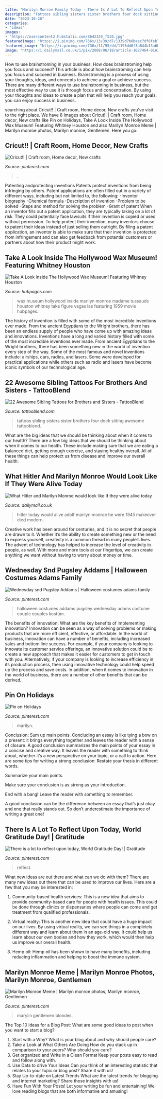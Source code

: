 ```yaml
---
title: "Marilyn Monroe Family Today - There Is A Lot To Reflect Upon Today, World Gratitude Day!"
description: "Tattoos sibling sisters sister brothers four dock sitting awesome tattooblend"
date: "2023-10-26"
categories:
- "ideas"
images:
- "https://usercontent2.hubstatic.com/8642339_f520.jpg"
featuredImage: "https://i.pinimg.com/736x/13/39/d7/1339d7b6baec7df8feb7ab6879371d8a--marilyn-monroe-.jpg"
featured_image: "https://i.pinimg.com/736x/11/95/dd/1195dd0f3a844b13a6b17d2003aad915--marilyn-monroe-makeup-marylin-monroe.jpg"
image: "https://i.dailymail.co.uk/i/pix/2008/06/18/article-1027464-01A3EE4300000578-347_224x423.jpg"
---
```



How to use brainstroming in your business: How does brainstroming help you focus and succeed?
This article is about how brainstroming can help you focus and succeed in business. Brainstroming is a process of using your thoughts, ideas, and concepts to achieve a goal or achieve success. There are many different ways to use brainstroming in business, but the most effective way to use it is through focus and concentration. By using your thoughts and ideas to create a plan that will help you reach your goals, you can enjoy success in business.

	

		
searching about Cricut!! | Craft room, Home decor, New crafts you've visit to the right place. We have 8 Images about Cricut!! | Craft room, Home decor, New crafts like Pin on Holidays, Take A Look Inside The Hollywood Wax Museum! Featuring Whitney Houston and also Marilyn Monroe Meme | Marilyn monroe photos, Marilyn monroe, Gentlemen. Here you go:
		
    
## Cricut!! | Craft Room, Home Decor, New Crafts

<img loading=lazy src="https://i.pinimg.com/736x/5f/32/5d/5f325dafdace08d03e8a97ecc83dfdf4--cricut.jpg" onerror="this.onerror=null;this.src='https://tse2.mm.bing.net/th?id=OIP.4PULFKUFDQOzbOc7Uz_qzQHaJ4&amp;pid=15.1';" alt="Cricut!! | Craft room, Home decor, New crafts">

_Source: pinterest.com_

>. 

	

Patenting andprotecting inventions
Patents protect inventions from being infringing by others. Patent applications are often filled out in a variety of different ways, including but not limited to, the following: 
-Inventor biography 
-Chemical formula 
-Description of invention 
-Problem to be solved 
-Steps and method for solving the problem 
-Grant of patent 
When an inventor fills out a patent application, they are typically taking on a lot of risk. They could potentially face lawsuits if their invention is copied or used without permission. To help protect their invention, many inventors choose to patent their ideas instead of just selling them outright. By filing a patent application, an inventor is able to make sure that their invention is protected from infringement and can also get feedback from potential customers or partners about how their product might work.

    
## Take A Look Inside The Hollywood Wax Museum! Featuring Whitney Houston

<img loading=lazy src="https://usercontent2.hubstatic.com/8642339_f520.jpg" onerror="this.onerror=null;this.src='https://tse1.mm.bing.net/th?id=OIP.z82HVhFtGbTOS0IRQxxF8wHaKh&amp;pid=15.1';" alt="Take A Look Inside The Hollywood Wax Museum! Featuring Whitney Houston">

_Source: hubpages.com_

>wax museum hollywood inside marilyn monroe madame tussauds houston whitney take figure vegas las featuring 1959 movie hubpages. 

	

The history of invention is filled with some of the most incredible inventions ever made. From the ancient Egyptians to the Wright brothers, there has been an endless supply of people who have come up with amazing ideas and innovations.
Inventions have a long and varied history filled with some of the most incredible inventions ever made. From ancient Egyptians to the Wright brothers, there has been something new in the world of invention every step of the way. Some of the most famous and novel inventions include: airships, cars, radios, and lasers. Some were developed for practical applications while others such as radio and lasers have become iconic symbols of our technological age.

    
## 22 Awesome Sibling Tattoos For Brothers And Sisters - TattooBlend

<img loading=lazy src="http://tattooblend.com/wp-content/uploads/2016/03/sibling-family-tattoos.jpg" onerror="this.onerror=null;this.src='https://tse1.mm.bing.net/th?id=OIP.oBMyskvWARV4iuzW7DcFkwHaHo&amp;pid=15.1';" alt="22 Awesome Sibling Tattoos for Brothers and Sisters - TattooBlend">

_Source: tattooblend.com_

>tattoos sibling sisters sister brothers four dock sitting awesome tattooblend. 

	

What are the big ideas that we should be thinking about when it comes to our health?
There are a few big ideas that we should be thinking about when it comes to our health. These include making sure that we are eating a balanced diet, getting enough exercise, and staying healthy overall. All of these things can help protect us from disease and improve our overall health.

    
## What Hitler And Marilyn Monroe Would Look Like If They Were Alive Today

<img loading=lazy src="https://i.dailymail.co.uk/i/pix/2008/06/18/article-1027464-01A3EE4300000578-347_224x423.jpg" onerror="this.onerror=null;this.src='https://tse1.mm.bing.net/th?id=OIP.pHzsKARDnIz8YaS9tDGmVACeEs&amp;pid=15.1';" alt="What Hitler and Marilyn Monroe would look like if they were alive today">

_Source: dailymail.co.uk_

>hitler today would alive adolf marilyn monroe he were 1945 makeover died modern. 

	

Creative work has been around for centuries, and it is no secret that people are drawn to it. Whether it’s the ability to create something new or the need to express yourself, creativity is a common thread in many people’s lives. The advent of technology has helped to increase the level of creativity in people, as well. With more and more tools at our fingertips, we can create anything we want without having to worry about money or time.

    
## Wednesday Snd Pugsley Addams | Halloween Costumes Adams Family

<img loading=lazy src="https://i.pinimg.com/736x/91/94/5b/91945be5e87b65e4b1441f9cd4a555ce--couple-halloween-costumes-couples-halloween.jpg" onerror="this.onerror=null;this.src='https://tse4.mm.bing.net/th?id=OIP.lR_ffUsLZkMqh0WnyClJywHaJ3&amp;pid=15.1';" alt="Wednesday snd Pugsley Addams | Halloween costumes adams family">

_Source: pinterest.com_

>halloween costumes addams pugsley wednesday adams costume couple couples kostüm. 

	

The benefits of innovation: What are the key benefits of implementing innovation?
Innovation can be seen as a way of solving problems or making products that are more efficient, effective, or affordable. In the world of business, innovation can have a number of benefits, including increased sales and bottom line success. For example, if your company is looking to innovate its customer service offerings, an innovative solution could be to create a new approach that makes it easier for customers to get in touch with you. Alternatively, if your company is looking to increase efficiency in its production process, then using innovative technology could help speed up the process and save costs. In addition, when it comes to innovation in the world of business, there are a number of other benefits that can be derived.

    
## Pin On Holidays

<img loading=lazy src="https://i.pinimg.com/736x/13/39/d7/1339d7b6baec7df8feb7ab6879371d8a--marilyn-monroe-.jpg" onerror="this.onerror=null;this.src='https://tse3.mm.bing.net/th?id=OIP.U0cFma-JOxKIrHOIaTFW3QHaLP&amp;pid=15.1';" alt="Pin on Holidays">

_Source: pinterest.com_

>marilyn. 

	

Conclusion: Sum up main points.
Concluding an essay is like tying a bow on a present: it brings everything together and leaves the reader with a sense of closure. A good conclusion summarizes the main points of your essay in a concise and creative way. It leaves the reader with something to think about, whether it’s a new perspective on your topic, or a call to action. Here are some tips for writing a strong conclusion:
 Restate your thesis in different words.

Summarize your main points.

Make sure your conclusion is as strong as your introduction.

End with a bang! Leave the reader with something to remember.

A good conclusion can be the difference between an essay that’s just okay and one that really stands out. So don’t underestimate the importance of writing a great one!

    
## There Is A Lot To Reflect Upon Today, World Gratitude Day! | Gratitude

<img loading=lazy src="https://i.pinimg.com/736x/90/76/a7/9076a7f697d6e70056fcb58113e7953d.jpg" onerror="this.onerror=null;this.src='https://tse3.mm.bing.net/th?id=OIP.u62pl2RRv2SfRl4fTla3OAHaLG&amp;pid=15.1';" alt="There is a lot to reflect upon today, World Gratitude Day! | Gratitude">

_Source: pinterest.com_

>reflect. 

	

What new ideas are out there and what can we do with them?
There are many new ideas out there that can be used to improve our lives. Here are a few that you may be interested in:
1. Community-based health services: This is a new idea that aims to provide community-based care for people with health issues. This could be done through clinics or dispensaries where people can come and get treatment from qualified professionals.

2. Virtual reality: This is another new idea that could have a huge impact on our lives. By using virtual reality, we can see things in a completely different way and learn about them in an age-old way. It could help us learn about our own bodies and how they work, which would then help us improve our overall health.

3. Hemp oil: Hemp oil has been shown to have many benefits, including reducing inflammation and helping to boost the immune system.

    
## Marilyn Monroe Meme | Marilyn Monroe Photos, Marilyn Monroe, Gentlemen

<img loading=lazy src="https://i.pinimg.com/736x/11/95/dd/1195dd0f3a844b13a6b17d2003aad915--marilyn-monroe-makeup-marylin-monroe.jpg" onerror="this.onerror=null;this.src='https://tse4.mm.bing.net/th?id=OIP.b4sQl_0UOof2j5zgOO1vFAHaNK&amp;pid=15.1';" alt="Marilyn Monroe Meme | Marilyn monroe photos, Marilyn monroe, Gentlemen">

_Source: pinterest.com_

>marylin gentlemen blondes. 

	

The Top 10 Ideas for a Blog Post: What are some good ideas to post when you want to start a blog?
1. Start with a Why?
What is your blog about and why should people care? 
2. Take a Look at What Others Are Doing
How do you stack up in comparison to your peers? Why should you care? 
3. Get organized and Write in a Clean Format
Keep your posts easy to read and follow along with. 
4. Use Data to drive Your Ideas
Can you think of an interesting statistic that relates to your topic or blog post? Share it with us! 
5. Stay Up-to-date on Latest Trends
What are the latest trends for blogging and internet marketing? Share those insights with us! 
6. Have Fun With Your Posts!
Let your writing be fun and entertaining! We love reading blogs that are both informative and amusing!

